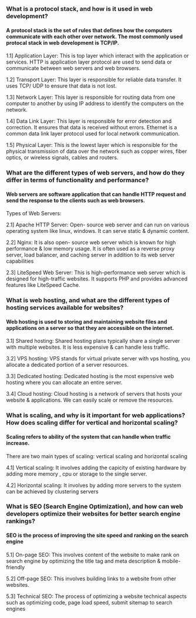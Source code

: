 ### What is a protocol stack, and how is it used in web development?

#### A protocol stack is the set of rules that defines how the computers communicate with each other over network. The most commonly used protocal stack in web development is TCP/IP.

1.1] Application Layer: This is top layer which interact with the application or services. HTTP is application layer protocol are used to send data or communicate between web servers and web browsers.

1.2] Transport Layer: This layer is responsible for reliable data transfer. It uses TCP/ UDP to ensure that data is not lost.

1.3] Network Layer: This layer is responsible for routing data from one computer to another by using IP address to identify the computers on the network.

1.4] Data Link Layer: This layer is responsible for error detection and correction. It ensures that data is received without errors. Ethernet is a common data link layer protocol used for local network communication.

1.5] Physical Layer: This is the lowest layer which is responsible for the physical transmission of data over the network such as copper wires, fiber optics, or wireless signals, cables and routers.

### What are the different types of web servers, and how do they differ in terms of functionality and performance?

#### Web servers are software application that can handle HTTP request and send the response to the clients such as web browsers.

Types of Web Servers:

2.1] Apache HTTP Server: Open- source web server and can run on various operating system like linux, windows. It can serve static & dynamic content.

2.2] Nginx: It is also open- source web server which is known for high performance & low memory usage. It is often used as a reverse proxy server, load balancer, and caching server in addition to its web server capabilities

2.3] LiteSpeed Web Server: This is high-performance web server which is designed for high-traffic websites. It supports PHP and provides advanced features like LiteSpeed Cache.

### What is web hosting, and what are the different types of hosting services available for websites?

#### Web hosting is used to storing and maintaining website files and applications on a server so that they are accessible on the internet.

3.1] Shared hosting: Shared hosting plans typically share a single server with multiple websites. It is less expensive & can handle less traffic.

3.2] VPS hosting: VPS stands for virtual private server with vps hosting, you allocate a dedicated portion of a server resources.

3.3] Dedicated hosting: Dedicated hosting is the most expensive web hosting where you can allocate an entire server.

3.4] Cloud hosting: Cloud hosting is a network of servers that hosts your website & applications. We can easily scale or remove the resources.

### What is scaling, and why is it important for web applications? How does scaling differ for vertical and horizontal scaling?

#### Scaling refers to ability of the system that can handle when traffic increase.

There are two main types of scaling: vertical scaling and horizontal scaling

4.1] Vertical scaling: It involves adding the capicity of existing hardware by adding more memory , cpu or storage to the single server.

4.2] Horizontal scaling: It involves by adding more servers to the system can be achieved by clustering servers

### What is SEO (Search Engine Optimization), and how can web developers optimize their websites for better search engine rankings?

#### SEO is the process of improving the site speed and ranking on the search engine

5.1] On-page SEO: This involves content of the website to make rank on search engine by optimizing the title tag and meta description & mobile- friendly

5.2] Off-page SEO: This involves building links to a website from other websites.

5.3] Technical SEO: The process of optimizing a website technical aspects such as optimizing code, page load speed, submit sitemap to search engines

